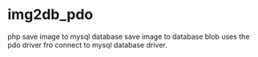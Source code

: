 img2db_pdo
==========

php save image to mysql database
save image to database blob uses the pdo driver fro connect to mysql database driver.

